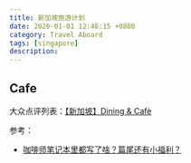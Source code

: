 ```yaml
---
title: 新加坡旅游计划
date: 2020-01-01 12:46:15 +0800
category: Travel Aboard
tags: [singapore]
description: 
---
```


## Cafe

大众点评列表：[【新加坡】Dining & Cafè](https://h5.dianping.com/app/usercenter/myfavoritebumdetail.html?albumId=5376612)

参考：
* [咖啡师笔记本里都写了啥？篇尾还有小福利？](https://www.bilibili.com/video/av78155320)
